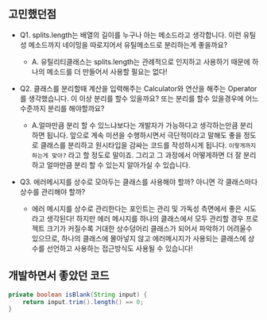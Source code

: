## 고민했던점

- Q1. splits.length는 배열의 길이를 누구나 아는 메소드라고 생각합니다.
      이런 유틸성 메소드까지 네이밍을 따로지어서 유틸메소드로 분리하는게 좋을까요?
    - A. 유틸리티클래스는 splits.length는 관례적으로 인지하고 사용하기 때문에 하나의 메소드를 더 만들어서 사용할 필요는 없다!
    
- Q2. 클래스를 분리할때 계산을 입력해주는 Calculator와 연산을 해주는 Operator를 생각했습니다.
     이 이상 분리를 할수 있을까요? 또는 분리를 할수 있을경우에 어느 수준까지 분리를 해야할까요?
    - A.얼마만큼 분리 할 수 있느냐보다는 개발자가 가능하다고 생각하는만큼 분리하면 됩니다.
        앞으로 계속 미션을 수행하시면서 극단적이라고 말해도 좋을 정도로 클래스를 분리하고 원시타입을 감싸는 코드를 작성하시게 됩니다.
        `이렇게까지 하는게 맞아?` 라고 할 정도로 말이죠.
        그리고 그 과정에서 어떻게하면 더 잘 분리하고 얼마만큼 분리 할 수 있는지 알아가실 수 있습니다.
- Q3. 에러메시지를 상수로 모아두는 클래스를 사용해야 할까? 아니면 각 클래스마다 상수를 관리해야 할까?
    - 에러 메시지를 상수로 관리한다는 포인트는 관리 및 가독성 측면에서 좋은 시도라고 생각된다!
        하지만 에러 메시지를 하나의 클래스에서 모두 관리할 경우 프로젝트 크기가 커질수록 거대한 상수덩어리 클래스가 되어서 파악하기
        어려울수 있으므로, 하나의 클래스에 몰아넣지 않고 에러메시지가 사용되는 클래스에 상수를 선언하고 사용하는 접근방식도
        사용될 수 있습니다!
        
## 개발하면서 좋았던 코드

```java
private boolean isBlank(String input) {
    return input.trim().length() == 0;
}
```

